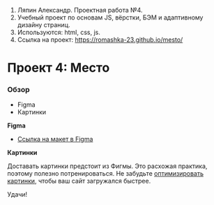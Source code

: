 1. Ляпин Александр. Проектная работа №4.
2. Учебный проект по основам JS, вёрстки, БЭМ и адаптивному дизайну страниц.
3. Используются: html, css, js.
4. Ссылка на проект: https://romashka-23.github.io/mesto/ 
# Проект 4: Место

### Обзор

* Figma
* Картинки

**Figma**

* [Ссылка на макет в Figma](https://www.figma.com/file/StZjf8HnoeLdiXS7dYrLAh/JavaScript.-Sprint-4)

**Картинки**

Доставать картинки предстоит из Фигмы. Это расхожая практика, поэтому полезно потренироваться.
Не забудьте [оптимизировать картинки](https://tinypng.com/), чтобы ваш сайт загружался быстрее.

Удачи!

